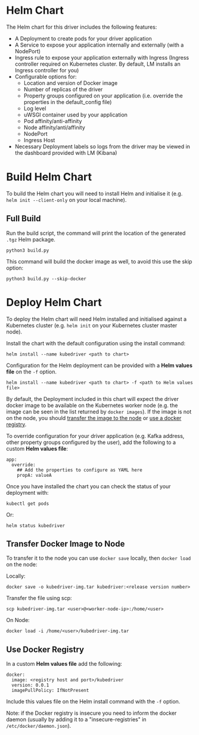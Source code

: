 # Helm Chart

The Helm chart for this driver includes the following features:

- A Deployment to create pods for your driver application
- A Service to expose your application internally and externally (with a NodePort)
- Ingress rule to expose your application externally with Ingress (Ingress controller required on Kubernetes cluster. By default, LM installs an Ingress controller for you)
- Configurable options for:
    - Location and version of Docker image
    - Number of replicas of the driver
    - Property groups configured on your application (i.e. override the properties in the default_config file)
    - Log level
    - uWSGI container used by your application
    - Pod affinity/anti-affinity
    - Node affinity/anti/affinity
    - NodePort
    - Ingress Host
- Necessary Deployment labels so logs from the driver may be viewed in the dashboard provided with LM (Kibana)

# Build Helm Chart

To build the Helm chart you will need to install Helm and initialise it (e.g. `helm init --client-only` on your local machine).

## Full Build

Run the build script, the command will print the location of the generated `.tgz` Helm package.

```
python3 build.py 
```

This command will build the docker image as well, to avoid this use the skip option:

```
python3 build.py --skip-docker
```

# Deploy Helm Chart

To deploy the Helm chart will need Helm installed and initialised against a Kubernetes cluster (e.g. `helm init` on your Kubernetes cluster master node).

Install the chart with the default configuration using the install command:

```
helm install --name kubedriver <path to chart>
```

Configuration for the Helm deployment can be provided with a **Helm values file** on the `-f` option. 

```
helm install --name kubedriver <path to chart> -f <path to Helm values file>
```

By default, the Deployment included in this chart will expect the driver docker image to be available on the Kubernetes worker node (e.g. the image can be seen in the list returned by `docker images`). If the image is not on the node, you should [transfer the image to the node](#transfer-docker-image-to-node) or [use a docker registry](#use-docker-registry).

To override configuration for your driver application (e.g. Kafka address, other property groups configured by the user), add the following to a custom **Helm values file**:

```
app:
  override:
    ## Add the properties to configure as YAML here
    propA: valueA 
```

Once you have installed the chart you can check the status of your deployment with:

```
kubectl get pods
```

Or:

```
helm status kubedriver
```

## Transfer Docker Image to Node

To transfer it to the node you can use `docker save` locally, then `docker load` on the node:

Locally:
```
docker save -o kubedriver-img.tar kubedriver:<release version number>
```

Transfer the file using scp:
```
scp kubedriver-img.tar <user>@<worker-node-ip>:/home/<user>
```

On Node:
```
docker load -i /home/<user>/kubedriver-img.tar
```

## Use Docker Registry

In a custom **Helm values file** add the following:

```
docker:
  image: <registry host and port>/kubedriver
  version: 0.0.1
  imagePullPolicy: IfNotPresent
```

Include this values file on the Helm install command with the `-f` option.

Note: if the Docker registry is insecure you need to inform the docker daemon (usually by adding it to a "insecure-registries" in `/etc/docker/daemon.json`).